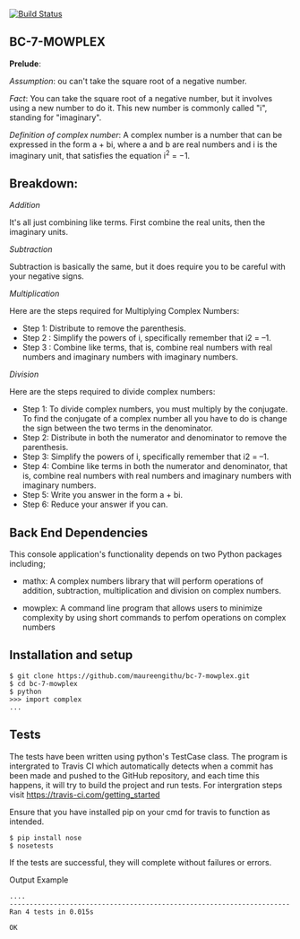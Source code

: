 [![Build Status](https://travis-ci.org/maureengithu/bc-7-mowplex.svg?branch=master)](https://travis-ci.org/maureengithu/bc-7-mowplex)

 **BC-7-MOWPLEX**
 -----------------

**Prelude**:

*Assumption*: 
ou can't take the square root of a negative number.

*Fact*:
You can take the square root of a negative number, but it involves using a new number to do it. This new number is commonly called "i", standing for "imaginary".

*Definition of complex number*:
A complex number is a number that can be expressed in the form a + bi, where a and b are real numbers and i is the imaginary unit, that satisfies the equation i<sup>2</sup> = −1.

**Breakdown**:
  ----------

*Addition*

It's all just combining like terms. First combine the real units, then the imaginary units.

*Subtraction*

Subtraction is basically the same, but it does require you to be careful with your negative signs.

*Multiplication*

Here are the steps required for Multiplying Complex Numbers:

* Step 1:	Distribute to remove the parenthesis.
* Step 2 : Simplify the powers of i, specifically remember that i2 = –1.
* Step 3 : Combine like terms, that is, combine real numbers with real numbers and imaginary numbers with imaginary numbers.

*Division*

Here are the steps required to divide complex numbers:

* Step 1:	To divide complex numbers, you must multiply by the conjugate. To find the conjugate of a complex number all you have to do is    change the sign between the two terms in the denominator.
* Step 2:	Distribute in both the numerator and denominator to remove the parenthesis.
* Step 3:	Simplify the powers of i, specifically remember that i2 = –1.
* Step 4:	Combine like terms in both the numerator and denominator, that is, combine real numbers with real numbers and imaginary numbers with imaginary numbers.
* Step 5:	Write you answer in the form a + bi.
* Step 6:	Reduce your answer if you can.

**Back End Dependencies**
  ----------------------
This console application's functionality depends on two Python packages including;

* mathx: A complex numbers library that will perform operations of addition, subtraction, multiplication and division on complex numbers.

* mowplex: A command line program that allows users to  minimize complexity by using short commands to perfom operations on complex numbers

**Installation and setup**
  -----------------------
```shell
$ git clone https://github.com/maureengithu/bc-7-mowplex.git
$ cd bc-7-mowplex
$ python
>>> import complex
...
```

**Tests**
  -----

The tests have been written using python's TestCase class.
The program is intergrated to Travis CI which automatically detects when a commit has been made and pushed to the GitHub repository, and each time this happens, it will try to build the project and run tests. For intergration steps visit https://travis-ci.com/getting_started

Ensure that you have installed pip on your cmd for travis to function as intended.

```shell
$ pip install nose
$ nosetests
```

If the tests are successful, they will complete without failures or errors.

Output Example
```shell
....
----------------------------------------------------------------------
Ran 4 tests in 0.015s

OK
```